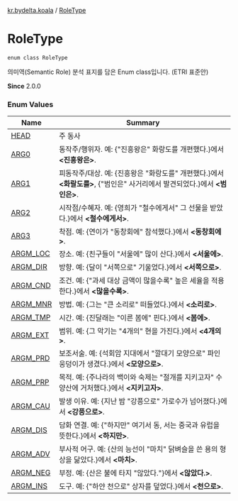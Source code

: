 [kr.bydelta.koala](../index.md) / [RoleType](./index.md)

# RoleType

`enum class RoleType`

의미역(Semantic Role) 분석 표지를 담은 Enum class입니다.
(ETRI 표준안)

**Since**
2.0.0

### Enum Values

| Name | Summary |
|---|---|
| [HEAD](-h-e-a-d.md) | 주 동사 |
| [ARG0](-a-r-g0.md) | 동작주/행위자. 예: {"진흥왕은" 화랑도를 개편했다.}에서 **&lt;진흥왕은&gt;**. |
| [ARG1](-a-r-g1.md) | 피동작주/대상. 예: {진흥왕은 "화랑도를" 개편했다.}에서 **&lt;화랄도를&gt;**, {"범인은" 사거리에서 발견되었다.}에서 **&lt;범인은&gt;**. |
| [ARG2](-a-r-g2.md) | 시작점/수혜자. 예: {영희가 "철수에게서" 그 선물을 받았다.}에서 **&lt;철수에게서&gt;**. |
| [ARG3](-a-r-g3.md) | 착점. 예: {연이가 "동창회에" 참석했다.}에서 **&lt;동창회에&gt;**. |
| [ARGM_LOC](-a-r-g-m_-l-o-c.md) | 장소. 예: {친구들이 "서울에" 많이 산다.}에서 **&lt;서울에&gt;**. |
| [ARGM_DIR](-a-r-g-m_-d-i-r.md) | 방향. 예: {달이 "서쪽으로" 기울었다.}에서 **&lt;서쪽으로&gt;**. |
| [ARGM_CND](-a-r-g-m_-c-n-d.md) | 조건. 예: {"과세 대상 금액이 많을수록" 높은 세율을 적용한다.}에서 **&lt;많을수록&gt;**. |
| [ARGM_MNR](-a-r-g-m_-m-n-r.md) | 방법. 예: {그는 "큰 소리로" 떠들었다.}에서 **&lt;소리로&gt;**. |
| [ARGM_TMP](-a-r-g-m_-t-m-p.md) | 시간. 예: {진달래는 "이른 봄에" 핀다.}에서 **&lt;봄에&gt;**. |
| [ARGM_EXT](-a-r-g-m_-e-x-t.md) | 범위. 예: {그 악기는 "4개의" 현을 가진다.}에서 **&lt;4개의&gt;**. |
| [ARGM_PRD](-a-r-g-m_-p-r-d.md) | 보조서술. 예: {석회암 지대에서 "깔대기 모양으로" 파인 웅덩이가 생겼다.}에서 **&lt;모양으로&gt;**. |
| [ARGM_PRP](-a-r-g-m_-p-r-p.md) | 목적. 예: {주나라의 백이와 숙제는 "절개를 지키고자" 수양산에 거처했다.}에서 **&lt;지키고자&gt;**. |
| [ARGM_CAU](-a-r-g-m_-c-a-u.md) | 발생 이유. 예: {지난 밤 "강픙으로" 가로수가 넘어졌다.}에서 **&lt;강픙으로&gt;**. |
| [ARGM_DIS](-a-r-g-m_-d-i-s.md) | 담화 연결. 예: {"하지만" 여기서 동, 서는 중국과 유럽을 뜻한다.}에서 **&lt;하지만&gt;**. |
| [ARGM_ADV](-a-r-g-m_-a-d-v.md) | 부사적 어구. 예: {산의 능선이 "마치" 닭벼슬을 쓴 용의 형상을 닮았다.}에서 **&lt;마치&gt;**. |
| [ARGM_NEG](-a-r-g-m_-n-e-g.md) | 부정. 예: {산은 불에 타지 "않았다."}에서 **&lt;않았다.&gt;**. |
| [ARGM_INS](-a-r-g-m_-i-n-s.md) | 도구. 예: {"하얀 천으로" 상자를 덮었다.}에서 **&lt;천으로&gt;**. |
